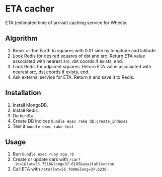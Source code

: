 # ETA cacher
ETA (estimated time of arrival) caching service for Wheely.

## Algorithm
1. Break all the Earth to squares with 0.01 side by longitude and latitude.
2. Look Redis for desired squares of dst and src. Return ETA value associated with nearest src, dst coords if exists, end.
3. Look Redis for adjacent squares. Return ETA value associated with nearest src, dst coords if exists, end.
4. Ask external service for ETA. Return it and save it to Redis.

## Installation
1. Install MongoDB.
2. Install Redis.
3. Do `bundle`.
4. Create DB indices `bundle exec rake db:create_indexes`
5. Test it `bundle exec rake test`

## Usage
1. Run `bundle exec ruby app.rb`
2. Create or update cars with `/car?_id=1&lat=55.7516&long=37.6185&available=true`
3. Call ETA with `/eta?lat=55.7000&long=37.6236`
